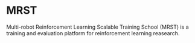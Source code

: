 # MRST
Multi-robot Reinforcement Learning Scalable Training School (MRST) is a training and evaluation platform for reinforcement learning reasearch.


